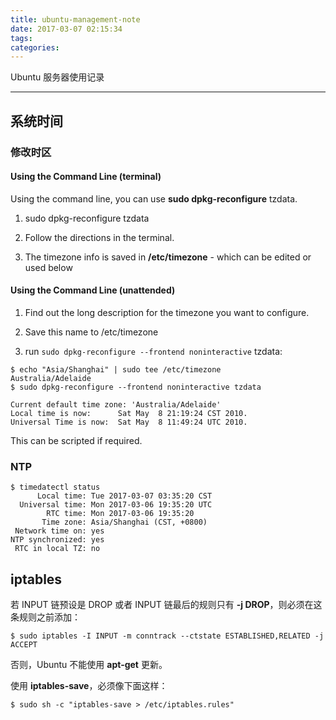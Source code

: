 ```yaml
---
title: ubuntu-management-note
date: 2017-03-07 02:15:34
tags:
categories:
---
```


Ubuntu 服务器使用记录

<!--more-->

---

## 系统时间

### 修改时区

#### Using the Command Line (terminal)

Using the command line, you can use **sudo dpkg-reconfigure** tzdata.

1. sudo dpkg-reconfigure tzdata

2. Follow the directions in the terminal.

3. The timezone info is saved in **/etc/timezone** - which can be edited or used below


#### Using the Command Line (unattended)

1. Find out the long description for the timezone you want to configure.

2. Save this name to /etc/timezone

3. run ```sudo dpkg-reconfigure --frontend noninteractive``` tzdata:

```
$ echo "Asia/Shanghai" | sudo tee /etc/timezone
Australia/Adelaide
$ sudo dpkg-reconfigure --frontend noninteractive tzdata

Current default time zone: 'Australia/Adelaide'
Local time is now:      Sat May  8 21:19:24 CST 2010.
Universal Time is now:  Sat May  8 11:49:24 UTC 2010.
```

This can be scripted if required.


### NTP

```
$ timedatectl status
      Local time: Tue 2017-03-07 03:35:20 CST
  Universal time: Mon 2017-03-06 19:35:20 UTC
        RTC time: Mon 2017-03-06 19:35:20
       Time zone: Asia/Shanghai (CST, +0800)
 Network time on: yes
NTP synchronized: yes
 RTC in local TZ: no
```











## iptables

若 INPUT 链预设是 DROP 或者 INPUT 链最后的规则只有 **-j DROP**，则必须在这条规则之前添加：

```
$ sudo iptables -I INPUT -m conntrack --ctstate ESTABLISHED,RELATED -j ACCEPT
```

否则，Ubuntu 不能使用 **apt-get** 更新。


使用 **iptables-save**，必须像下面这样：

```
$ sudo sh -c "iptables-save > /etc/iptables.rules"
```

